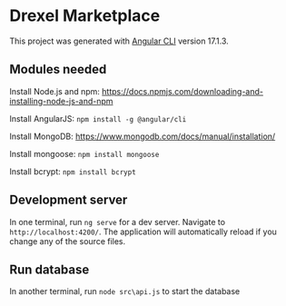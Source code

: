 # Drexel Marketplace

This project was generated with [Angular CLI](https://github.com/angular/angular-cli) version 17.1.3.

## Modules needed

Install Node.js and npm: https://docs.npmjs.com/downloading-and-installing-node-js-and-npm

Install AngularJS: `npm install -g @angular/cli`

Install MongoDB: https://www.mongodb.com/docs/manual/installation/

Install mongoose: `npm install mongoose`

Install bcrypt: `npm install bcrypt`

## Development server

In one terminal, run `ng serve` for a dev server. Navigate to `http://localhost:4200/`. The application will automatically reload if you change any of the source files.

## Run database

In another terminal, run `node src\api.js` to start the database
